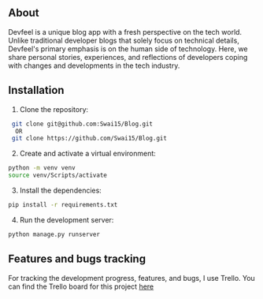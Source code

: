 ## About

Devfeel is a unique blog app with a fresh perspective on the tech world. Unlike traditional developer blogs that solely focus on technical details, Devfeel's primary emphasis is on the human side of technology. Here, we share personal stories, experiences, and reflections of developers coping with changes and developments in the tech industry.

## Installation

1. Clone the repository:

```bash
 git clone git@github.com:Swai15/Blog.git
  OR
 git clone https://github.com/Swai15/Blog.git
```

2. Create and activate a virtual environment:

```bash
python -m venv venv
source venv/Scripts/activate
```

3. Install the dependencies:

```bash
pip install -r requirements.txt
```

4. Run the development server:

```bash
python manage.py runserver
```

## Features and bugs tracking

For tracking the development progress, features, and bugs, I use Trello. You can find the Trello board for this project [here](https://trello.com/b/yyQSPjNm)

